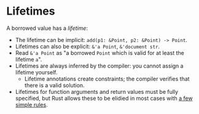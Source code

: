 # Lifetimes

A borrowed value has a _lifetime_:

* The lifetime can be implicit: `add(p1: &Point, p2: &Point) -> Point`.
* Lifetimes can also be explicit: `&'a Point`, `&'document str`.
* Read `&'a Point` as "a borrowed `Point` which is valid for at least the
  lifetime `a`".
* Lifetimes are always inferred by the compiler: you cannot assign a lifetime
  yourself.
  * Lifetime annotations create constraints; the compiler verifies that there is
    a valid solution.
* Lifetimes for function arguments and return values must be fully specified,
  but Rust allows these to be elidied in most cases with [a few simple
  rules](https://doc.rust-lang.org/nomicon/lifetime-elision.html).
